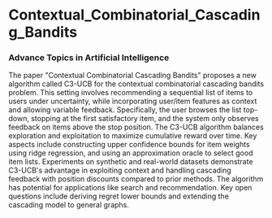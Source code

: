 # Contextual_Combinatorial_Cascading_Bandits

### Advance Topics in Artificial Intelligence

The paper "Contextual Combinatorial Cascading Bandits" proposes a new algorithm called C3-UCB for the contextual combinatorial cascading bandits problem. This setting involves recommending a sequential list of items to users under uncertainty, while incorporating user/item features as context and allowing variable feedback. Specifically, the user browses the list top-down, stopping at the first satisfactory item, and the system only observes feedback on items above the stop position. The C3-UCB algorithm balances exploration and exploitation to maximize cumulative reward over time. Key aspects include constructing upper confidence bounds for item weights using ridge regression, and using an approximation oracle to select good item lists. Experiments on synthetic and real-world datasets demonstrate C3-UCB's advantage in exploiting context and handling cascading feedback with position discounts compared to prior methods. The algorithm has potential for applications like search and recommendation. Key open questions include deriving regret lower bounds and extending the cascading model to general graphs.
